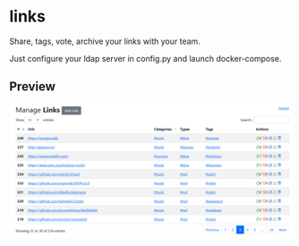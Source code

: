 # links

Share, tags, vote, archive your links with your team.

Just configure your ldap server in config.py and launch docker-compose.

## Preview
![alt text](https://raw.githubusercontent.com/CobblePot59/links/main/pictures/links.png)
